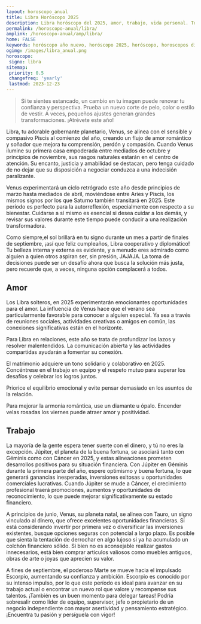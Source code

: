 ```yaml
---
layout: horoscopo_anual
title: Libra Horóscopo 2025 
description: Libra horóscopo del 2025, amor, trabajo, vida personal. Todas las predicciones para Libra 2025 gratis. Disfruta este año nuevo.
permalink: /horoscopo-anual/libra/
amplink: /horoscopo-anual/amp/libra/
home: FALSE
keywords: horóscopo año nuevo, horóscopo 2025, horóscopo, horoscopos diarios gratis del dia de hoy, horóscopo diario gratis,horóscopo ano nuevo 2025, horóscopo esperanza gracia, horoscopo Libra 2025, horoscop, horóscopos gratis, horoscopo Libra, horoscopo Libra 2025 gratis, Tarot, Astrologia, Zodíaco, Libra, horoscopo gratis,tarot en femenino,videncia gratuita,horoscopos gratuitos,horóscopos, astrologia,videncia gratis
ogimg: /images/libra_anual.png
horoscopo:
 signo: libra
sitemap:
 priority: 0.5
 changefreq: 'yearly'
 lastmod: 2023-12-23
---
```





> Si te sientes estancado, un cambio en tu imagen puede renovar tu confianza y perspectiva. Prueba un nuevo corte de pelo, color o estilo de vestir. A veces, pequeños ajustes generan grandes transformaciones. ¡Atrévete este año!


Libra, tu adorable gobernante planetario, Venus, se alinea con el sensible y compasivo Piscis al comienzo del año, creando un flujo de amor romántico y soñador que mejora tu comprensión, perdón y compasión. Cuando Venus ilumine su primera casa empoderada entre mediados de octubre y principios de noviembre, sus rasgos naturales estarán en el centro de atención. Su encanto, justicia y amabilidad se destacan, pero tenga cuidado de no dejar que su disposición a negociar conduzca a una indecisión paralizante. 

Venus experimentará un ciclo retrógrado este año desde principios de marzo hasta mediados de abril, moviéndose entre Aries y Piscis, los mismos signos por los que Saturno también transitará en 2025. Este período es perfecto para la autorreflexión, especialmente con respecto a su bienestar. Cuidarse a sí mismo es esencial si desea cuidar a los demás, y revisar sus valores durante este tiempo puede conducir a una realización transformadora.

Como siempre,el sol brillará en tu signo durante un mes a partir de finales de septiembre, ¡así que feliz cumpleaños, Libra cooperativo y diplomático! Tu belleza interna y externa es evidente, y a menudo eres admirado como alguien a quien otros aspiran ser, sin presión, JAJAJA. La toma de decisiones puede ser un desafío ahora que busca la solución más justa, pero recuerde que, a veces, ninguna opción complacerá a todos.

## Amor

Los Libra solteros, en 2025 experimentarán emocionantes oportunidades para el amor. La influencia de Venus hace que el verano sea particularmente favorable para conocer a alguien especial. Ya sea a través de reuniones sociales, actividades creativas o amigos en común, las conexiones significativas están en el horizonte.

Para Libra en relaciones, este año se trata de profundizar los lazos y resolver malentendidos. La comunicación abierta y las actividades compartidas ayudarán a fomentar su conexión.

El matrimonio adquiere un tono solidario y colaborativo en 2025. Concéntrese en el trabajo en equipo y el respeto mutuo para superar los desafíos y celebrar los logros juntos.

Priorice el equilibrio emocional y evite pensar demasiado en los asuntos de la relación.

Para mejorar la armonía romántica, use un diamante u ópalo. Encender velas rosadas los viernes puede atraer amor y positividad.

## Trabajo

La mayoría de la gente espera tener suerte con el dinero, y tú no eres la excepción. Júpiter, el planeta de la buena fortuna, se asociará tanto con Géminis como con Cáncer en 2025, y estas alineaciones prometen desarrollos positivos para su situación financiera. Con Júpiter en Géminis durante la primera parte del año, espere optimismo y buena fortuna, lo que generará ganancias inesperadas, inversiones exitosas u oportunidades comerciales lucrativas. Cuando Júpiter se mude a Cáncer, el crecimiento profesional traerá promociones, aumentos y oportunidades de reconocimiento, lo que puede mejorar significativamente su estado financiero.

A principios de junio, Venus, su planeta natal, se alinea con Tauro, un signo vinculado al dinero, que ofrece excelentes oportunidades financieras. Si está considerando invertir por primera vez o diversificar las inversiones existentes, busque opciones seguras con potencial a largo plazo. Es posible que sienta la tentación de derrochar en algo lujoso si ya ha acumulado un colchón financiero sólido. Si bien no es aconsejable realizar gastos innecesarios, está bien comprar artículos valiosos como muebles antiguos, obras de arte o joyas que aprecien su valor.

A fines de septiembre, el poderoso Marte se mueve hacia el impulsado Escorpio, aumentando su confianza y ambición. Escorpio es conocido por su intenso impulso, por lo que este período es ideal para avanzar en su trabajo actual o encontrar un nuevo rol que valore y recompense sus talentos. ¡También es un buen momento para delegar tareas! Podría sobresalir como líder de equipo, supervisor, jefe o propietario de un negocio independiente con mayor asertividad y pensamiento estratégico. ¡Encuentra tu pasión y persíguela con vigor!